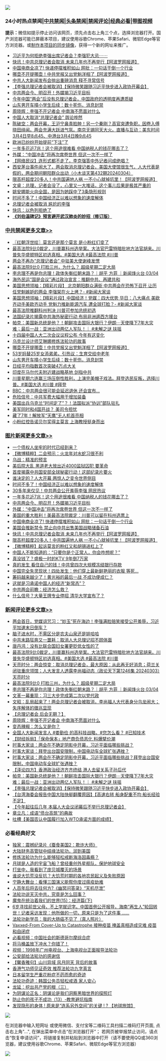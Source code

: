 ![](https://raw.githubusercontent.com/jsvpn/jsproxy/dev/64photo/fqnews-qr.jpg)

<div id="tt">
<h3>24小时热点禁闻|<a href="#%E4%B8%AD%E5%85%B1%E7%A6%81%E9%97%BB%E6%9B%B4%E5%A4%9A%E6%96%87%E7%AB%A0">中共禁闻</a>|<a href="#%E5%9B%BE%E7%89%87%E6%96%B0%E9%97%BB%E6%9B%B4%E5%A4%9A%E6%96%87%E7%AB%A0">头条禁闻</a>|<a href="#%E6%96%B0%E9%97%BB%E8%AF%84%E8%AE%BA%E6%9B%B4%E5%A4%9A%E6%96%87%E7%AB%A0">禁闻评论|<a href="#%E5%BF%85%E7%9C%8B%E7%BB%8F%E5%85%B8%E5%A5%BD%E6%96%87">经典必看</a>|<a href="https://fanb1.xyz/3" target="_blank">带图视频</a></h3>
<div><b>提示：</b>微信如提示停止访问该网页，须先点击右上角三个点，选择浏览器打开。国产浏览器可能已屏蔽本项目，建议使用谷歌Chrome、苹果Safari、微软Edge等官方浏览器。或<a href="%E5%88%B6%E4%BD%9Cgit%E7%A6%81%E9%97%BB%E9%95%9C%E5%83%8F.md">制作本项目的同步镜像</a>，获得一个新的网址来推广。</div>
<ul>

<li><a href="/sohnews/20240304/2008796.md">习近平为何拒绝李强出席记者会？李强犯大忌⋯⋯</a></li>
<li><a href="/topimagenews/20240304/2008671.md">快讯！中共总理记者会取消 未来几年也不再举行【阿波罗网报道】</a></li>
<li><a href="/topimagenews/20240304/2008746.md">中国电商全凉了! 快递停摆堆积如山 网批：一句话干倒一个行业</a></li>
<li><a href="/cbnews/20240304/2008693.md">哪壶不开提哪壶！中共党报又出党魁洋相了【阿波罗网报道】</a></li>
<li><a href="/baitai/20240304/2008743.md">中共人大新闻发布会抛出重磅消息 释不寻常信号</a></li>
<li><a href="/comments/20240304/2008762.md">【李强总理记者会被取消】【保持微笑跟随习近平快步进入政协开幕会】</a></li>
<li><a href="/topimagenews/20240305/2008900.md">中共两会今、明召开！外媒揭习近平目标</a></li>
<li><a href="/headline/20240304/2008708.md">今年中国“两会”后没有总理记者会，中国政府的透明度再遭质疑</a></li>
<li><a href="/cbnews/20240304/2008648.md">山东男开车撞小学生后续：数十死伤，消息封禁</a></li>
<li><a href="/comments/20240305/2008948.md">周晓辉：李强不开记者会 中南海不愿面对什么</a></li>
<li><a href="/ssgc/20240304/2008848.md">中国人大取消“总理记者会” 舆论哗然</a></li>
<li><a href="/sohnews/20240304/2008769.md">陈破空：两会开幕，王沪宁鼻青脸肿！另一个秦刚？高官突遭免职，因卷入傅晓田绯闻。两会充满大跃进气氛。南京无锡同天大火。直播与互动：美东时间3月4日早8点45、中港台3月4日晚9点45</a></li>
<li><a href="/cnnews/20240304/2008733.md">欧洲已纷纷开始提前“下注”了</a></li>
<li><a href="/topimagenews/20240305/2008957.md">一年多花近7兆！这个用途很难看 中国纳税人的钱花哪去了？</a></li>
<li><a href="/topimagenews/20240305/2008878.md">外媒：“中国冲击”将再次席卷世界 但这一次不一样了</a></li>
<li><a href="/baitai/20240304/2008779.md">【网络民议】连形式都不走了，李克强答中外记者问成绝唱？</a></li>
<li><a href="/sohnews/20240304/2008822.md">西安茅台事件闹大了，两会取消总理记者会，美国大使馆很生气，人大代表是假的，两会期间朝阳群众出动（小木谈天第432期20240304）</a></li>
<li><a href="/topimagenews/20240304/2008656.md">限高杆超度20多人！中共国遍地人祸 一不小心就掉坑里！【阿波罗网报道】</a></li>
<li><a href="/sohnews/20240304/2008732.md">文睿：总理，记者会没了，心里又一大堆话，这个事儿后果是极其严重的</a></li>
<li><a href="/yule/20240304/2008720.md">姚安娜能火向全国，是因为她踩中了3条隐形规则</a></li>
<li><a href="/topimagenews/20240305/2008983.md">时间不多了！中国经济正以难以想象的速度解体</a></li>
<li><a href="/headline/20240305/2008956.md">总理记者会被取消 尴尬的李强</a></li>
<li><a href="/worldnews/20240304/2008641.md">快讯：以色列拒绝了</a></li>
<li><b><a href="/comments/20200207/1272816.md" target="_blank">《刘伯温碑记》预言避开武汉肺炎的妙招（修订版）</a></b></li>
</ul>
</div>

<div class="catlist">
<h3><a href="/cbnews/" target="_blank">中共禁闻</a><span><a href="/cbnews/" target="_blank" rel="nofollow">更多文章>></a></span></h3>
<ul>
<li><a href="/cbnews/20240305/2009100.md" target="_blank">〖红朝浮世绘〗莫言还是那个莫言 是小粉红们变了</a></li>
<li><a href="/comments/20240305/2009055.md" target="_blank">最高法院9比0裁定，川普赢科州选举案。大法官巴雷特暗批地方法官胡来。川普失华盛顿特区初选真相。#美国大选 #最高法院 #川普</a></li>
<li><a href="/cbnews/20240305/2009031.md" target="_blank">两会不再办“总理记者会” 中驻美大使谢峰发愣</a></li>
<li><a href="/comments/20240305/2009021.md" target="_blank">最高法院9比0 打脸三州，为什么？ 超级星期二定大局</a></li>
<li><a href="/comments/20240305/2008998.md" target="_blank">李总理不再是你总理！政体失衡红朝末路？｜胡平 方菲 ｜新闻烽火台 03/04</a></li>
<li><a href="/cbnews/20240305/2008963.md" target="_blank">海外民运“国是会议”通过政治宣言：推翻中共、再建共和</a></li>
<li><a href="/cbnews/20240305/2008943.md" target="_blank">美国思想领袖：【精彩片段】 北京朝阳群众满街 中共两会在恐怖下召开 让历任党魁嫉妒的两会 李强架在火上烤？- #新闻大家谈</a></li>
<li><a href="/cbnews/20240305/2008942.md" target="_blank">美国思想领袖：【精彩片段】中国经济！党媒：四大优势 华日：八大痛点 美欧齐动手美欧齐动手 党魁力推新能源汽车 遭全球打脸？- #新闻大家谈</a></li>
<li><a href="/cbnews/20240305/2008881.md" target="_blank">最高法院推翻科州判决 川普可参加总统初选</a></li>
<li><a href="/cbnews/20240305/2008862.md" target="_blank">法国纪录片揭露中共海外秘密行动 布局非洲遏西方援台</a></li>
<li><a href="/comments/20240304/2008774.md" target="_blank">帕克：美国新总统是他？！朝鲜攻击国际大银行？伊朗⋯天使降下7年大灾难；最后一战：亚洲出动两亿人军队！｜ #未解之谜 扶摇</a></li>
<li><a href="/cbnews/20240304/2008749.md" target="_blank">十四届中国人大二次会议议程公布 今年有这变化</a></li>
<li><a href="/cbnews/20240304/2008725.md" target="_blank">乌克兰设计师艾琳娜修炼法轮功的故事</a></li>
<li><a href="/cbnews/20240304/2008693.md" target="_blank">哪壶不开提哪壶！中共党报又出党魁洋相了【阿波罗网报道】</a></li>
<li><a href="/cbnews/20240304/2008649.md" target="_blank">53岁妈替25岁女添弟弟，引热议：生育交给中老年</a></li>
<li><a href="/cbnews/20240304/2008648.md" target="_blank">山东男开车撞小学生后续：数十死伤，消息封禁</a></li>
<li><a href="/cbnews/20240304/2008638.md" target="_blank">日经平均指数首次突破4万点大关</a></li>
<li><a href="/cbnews/20240304/2008633.md" target="_blank">印度在马尔代夫附近建战略基地 剑指中共</a></li>
<li><a href="/comments/20240304/2008540.md" target="_blank">川普星期六连赢三场压倒性胜利，上演完美帽子戏法。拜登选民反叛，选择川普。#美国大选 #川普 #拜登</a></li>
<li><a href="/cbnews/20240303/2008429.md" target="_blank">BBC：中共两会很可能会延迟退休 还会宣布…</a></li>
<li><a href="/cbnews/20240303/2008428.md" target="_blank">危险信号：中共军费大幅用于增加装备</a></li>
<li><a href="/cbnews/20240303/2008400.md" target="_blank">美国出兵乌克兰“时间定了”？！法国拟派“协训”部队驻扎</a></li>
<li><a href="/cbnews/20240303/2008346.md" target="_blank">美军同时和4国开战？ 美司令担忧</a></li>
<li><a href="/cbnews/20240303/2008330.md" target="_blank">藏了7年！解放军“天鹰”无人机首亮相</a></li>
<li><a href="/cbnews/20240303/2008329.md" target="_blank">小粉红控告诺贝尔奖得主莫言 上海教授挺身而出</a></li>

</ul>
</div>
<div class="catlist">
<h3><a href="/topimagenews/" target="_blank">图片新闻</a><span><a href="/topimagenews/" target="_blank" rel="nofollow">更多文章>></a></span></h3>
<ul>
<li><a href="/topimagenews/20240305/2009079.md" target="_blank">一个债权人坐牢的时代已经到来？</a></li>
<li><a href="/topimagenews/20240305/2009060.md" target="_blank">【微博精粹】二会预示：火龙年对水蛇习很不利</a></li>
<li><a href="/topimagenews/20240305/2009007.md" target="_blank">乌战：精准的预言</a></li>
<li><a href="/topimagenews/20240305/2009001.md" target="_blank">美后院大乱 黑道老大放出近4000监狱囚犯 要革命</a></li>
<li><a href="/topimagenews/20240305/2009000.md" target="_blank">首度揭露中共国安部全球秘密行动！这部纪录片要火</a></li>
<li><a href="/topimagenews/20240305/2008999.md" target="_blank">谁决定的？人大开幕 两惊人之变令世界侧目</a></li>
<li><a href="/topimagenews/20240305/2008983.md" target="_blank">时间不多了！中国经济正以难以想象的速度解体</a></li>
<li><a href="/topimagenews/20240305/2008982.md" target="_blank">30多年来仅见！中共两会公开羞辱李强 网民热议</a></li>
<li><a href="/topimagenews/20240305/2008957.md" target="_blank">一年多花近7兆！这个用途很难看 中国纳税人的钱花哪去了？</a></li>
<li><a href="/topimagenews/20240305/2008900.md" target="_blank">中共两会今、明召开！外媒揭习近平目标</a></li>
<li><a href="/topimagenews/20240305/2008878.md" target="_blank">外媒：“中国冲击”将再次席卷世界 但这一次不一样了</a></li>
<li><a href="/topimagenews/20240305/2008861.md" target="_blank">美国的重大胜利！美最高法院裁定：川普可以留在科州选票上</a></li>
<li><a href="/topimagenews/20240304/2008746.md" target="_blank">中国电商全凉了! 快递停摆堆积如山 网批：一句话干倒一个行业</a></li>
<li><a href="/topimagenews/20240304/2008740.md" target="_blank">美国会推新禁令 禁止向中共出售美国战略储备石油</a></li>
<li><a href="/topimagenews/20240304/2008671.md" target="_blank">快讯！中共总理记者会取消 未来几年也不再举行【阿波罗网报道】</a></li>
<li><a href="/topimagenews/20240304/2008656.md" target="_blank">限高杆超度20多人！中共国遍地人祸 一不小心就掉坑里！【阿波罗网报道】</a></li>
<li><a href="/topimagenews/20240304/2008618.md" target="_blank">【微博精粹】起诉莫言的粉红又和胡锡进杠上了</a></li>
<li><a href="/topimagenews/20240304/2008566.md" target="_blank">中国人不能知道的：“只要你是个正常人，你会咋想呢？”</a></li>
<li><a href="/topimagenews/20240304/2008557.md" target="_blank">真没钱了？盛极一时的KTV 9年倒7万家</a></li>
<li><a href="/topimagenews/20240304/2008550.md" target="_blank">真的发生 看住自己的钱！中共曾四次大规模冻结银行存款</a></li>
<li><a href="/topimagenews/20240304/2008543.md" target="_blank">中国完全失灵现状！四处发生：他们穿上最新鲜艳丽的衣服 等死…</a></li>
<li><a href="/topimagenews/20240304/2008535.md" target="_blank">筹码越来越少了！黄光裕的最后一战 不成功便成仁？</a></li>
<li><a href="/topimagenews/20240304/2008534.md" target="_blank">这就是习承诺中国人的经济“新常态”？</a></li>
<li><a href="/topimagenews/20240304/2008533.md" target="_blank">中共两会前瞻：经济怎么救？</a></li>
<li><a href="/topimagenews/20240304/2008521.md" target="_blank">什么信号？大量王牌专业停招 清华大学宣布了？</a></li>

</ul>
</div>
<div class="catlist">
<h3><a href="/comments/" target="_blank">新闻评论</a><span><a href="/comments/" target="_blank" rel="nofollow">更多文章>></a></span></h3>
<ul>
<li><a href="/comments/20240305/2009097.md" target="_blank">两会首日，党媒诅咒习：“妙玉”死在海边！李强满脸赔笑接受公开羞辱，习近平加速末日倒车？</a></li>
<li><a href="/comments/20240305/2009067.md" target="_blank">脑子进水时，不需区分是农夫山泉还是娃哈哈</a></li>
<li><a href="/comments/20240305/2009066.md" target="_blank">中共末路狂奔又一噩耗：取消人大总理记招不顾体面</a></li>
<li><a href="/comments/20240305/2009065.md" target="_blank">唐丹鸿：没有比联合国妇女署更贬低女性的了</a></li>
<li><a href="/comments/20240305/2009055.md" target="_blank">最高法院9比0裁定，川普赢科州选举案。大法官巴雷特暗批地方法官胡来。川普失华盛顿特区初选真相。#美国大选 #最高法院 #川普</a></li>
<li><a href="/comments/20240305/2009030.md" target="_blank">天亮时分：两会惊变：取消总理记者会，最大原因：从此再无好消息；荷兰关闭驻重庆领馆；人大发言人透露李尚福动态（政论天下第1246集 20240303）天亮时分</a></li>
<li><a href="/comments/20240305/2009021.md" target="_blank">最高法院9比0 打脸三州，为什么？ 超级星期二定大局</a></li>
<li><a href="/comments/20240305/2008998.md" target="_blank">李总理不再是你总理！政体失衡红朝末路？｜胡平 方菲 ｜新闻烽火台 03/04</a></li>
<li><a href="/comments/20240305/2008985.md" target="_blank">文革一幕重现：习三大步完成第二次以党代政</a></li>
<li><a href="/comments/20240305/2008981.md" target="_blank">文昭：乱局起来了！两会总理记者会被取消，李尚福人大代表身分乌龙闹大；失序解体的徵兆显现</a></li>
<li><a href="/comments/20240305/2008979.md" target="_blank">【总理记者会 后会无期？】</a></li>
<li><a href="/comments/20240305/2008948.md" target="_blank">周晓辉：李强不开记者会 中南海不愿面对什么</a></li>
<li><a href="/comments/20240305/2008946.md" target="_blank">变态辣椒：怎么又是你？</a></li>
<li><a href="/comments/20240305/2008933.md" target="_blank">全国人大新闻发言人 #娄勤俭 的高科技战略，#您怎么看？ #已知技术</a></li>
<li><a href="/comments/20240305/2008884.md" target="_blank">【财经拆局】「保命保本」地产商负债恶化 料爆擘价潮</a></li>
<li><a href="/comments/20240304/2008851.md" target="_blank">时事大家谈：两会在不确定阴影中开幕，习近平面临哪些挑战？</a></li>
<li><a href="/comments/20240304/2008832.md" target="_blank">时事大家谈：拜登出台国安限制，中国电动车全球扩张遇挫？</a></li>
<li><a href="/comments/20240304/2008823.md" target="_blank">时事大家谈：两会在不确定阴影中开幕，习近平面临哪些挑战？拜登出台国安限制，中国电动车全球扩张遇挫？</a></li>
<li><a href="/comments/20240304/2008794.md" target="_blank">【泽论四方】香港政治经济齐齐终结 港人去留关系子孙后代</a></li>
<li><a href="/comments/20240304/2008774.md" target="_blank">帕克：美国新总统是他？！朝鲜攻击国际大银行？伊朗⋯天使降下7年大灾难；最后一战：亚洲出动两亿人军队！｜ #未解之谜 扶摇</a></li>
<li><a href="/comments/20240304/2008762.md" target="_blank">【李强总理记者会被取消】【保持微笑跟随习近平快步进入政协开幕会】</a></li>
<li><a href="/comments/20240304/2008745.md" target="_blank">【台湾海委会报告中国大陆快艇翻覆原因】【高速右转 船身配重不均 船长经验不足】</a></li>
<li><a href="/comments/20240304/2008670.md" target="_blank">【今年起往后几年 本届人大会议闭幕后不举行总理记者会】</a></li>
<li><a href="/comments/20240304/2008610.md" target="_blank">章立凡：成语“债台高筑”的典故</a></li>
<li><a href="/comments/20240304/2008609.md" target="_blank">吐槽【美国否认中国履行加入WTO承诺方面的成绩】</a></li>

</ul>
</div>

<div class="catlist">
<h3>必看经典好文</h3>
<ul>
<li><a href="/taiwannews/20210119/1470761.md" target="_blank">独家：震撼纪录片《蚕食美国2：欺诈大师》</a></li>
<li><a href="/cbnews/20220713/1757692.md" target="_blank">大陆财务高管狱中结缘法轮功，润到美国</a></li>
<li><a href="/cbnews/20220601/1740227.md" target="_blank">修炼法轮功为什么能够轻松戒断海洛因毒瘾？</a></li>
<li><a href="/comments/20200712/1359456.md" target="_blank">月球是人造的宇宙飞船？曾经重创外星舰队，保护地球安全</a></li>
<li><a href="/comments/20201015/1414242.md" target="_blank">打坐中，我看到了庞贝城覆灭的场景</a></li>
<li><a href="/bannedvideo/20220120/1681818.md" target="_blank">谁说大饥荒没反抗？大饥荒时期的各地农民起义及失败原因</a></li>
<li><a href="/comments/20200527/1273654.md" target="_blank">宁静大舞台：看懂三国演义能帮你度过瘟疫劫难</a></li>
<li><a href="/comments/20210228/1495257.md" target="_blank">人百年后将去往何方?《幽冥问答录》“天机尽泄”</a></li>
<li><a href="/comments/20210308/1500552.md" target="_blank">法轮功说天灭中共，究竟是怎么回事？</a></li>
<li><a href="/topimagenews/20180610/955499.md" target="_blank">魔鬼在统治着我们的世界(15)：经济篇(下)</a></li>
<li><a href="/comments/20210716/1588420.md" target="_blank">6岁寻找前世父母，不上学就识字。中国首例公开报导，海南“再生人”轮回转世！记者采访发现：他所做的一切，原来只是为了这件事 &#8230;&#8230;</a></li>
<li><a href="/comments/20210905/1619324.md" target="_blank">法轮功新学员：我的大肠癌不见了（真人照片）</a></li>
<li><a href="/comments/20230812/1919435.md" target="_blank">Vaxxed-From Cover-Up to Catastrophe 接种疫苗 掩盖真相造成灾难 疫苗和自闭症</a></li>
<li><a href="/comments/20200806/1375443.md" target="_blank">必看视频：中国社会的斯德哥尔摩综合症</a></li>
<li><a href="/cnnews/20230303/1855390.md" target="_blank">将马桶盖放下冲水？你错了！</a></li>
<li><a href="/topimagenews/20180331/921716.md" target="_blank">视频：1998年广州电视台、上海电视台正面报导法轮功</a></li>
<li><a href="/aomi/history/20210111/1465363.md" target="_blank">公安部给法轮功的感谢信</a></li>
<li><a href="/bannedvideo/20210301/1495768.md" target="_blank">【馨香雅句】山川异域 风月同天 背后的故事</a></li>
<li><a href="/comments/20200517/1330064.md" target="_blank">香港气功师见证奇效 推荐法轮功九字真言</a></li>
<li><a href="/comments/20210324/1511732.md" target="_blank">日本留学生严重花粉症不药而愈的奇迹</a></li>
<li><a href="/comments/20220710/1756469.md" target="_blank">法轮功奇迹：韩国公务员轻松戒酒 家人安心</a></li>
<li><a href="/comments/20200929/1405201.md" target="_blank">龙延：挖出共产党的根（三）</a></li>
<li><a href="/comments/20201031/1423298.md" target="_blank">为阴谋论正名：阴谋论是我们洞察黑暗世界的探照灯</a></li>
<li><a href="/comments/20230930/1940691.md" target="_blank">防止你的孩子不成功（13）-教育避坑指南</a></li>
<li><a href="/bannedvideo/20220611/1744386.md" target="_blank">发现隐形的身体 ! 原来是“连系另外空间”的关键 ! ? 【地球旅馆】</a></li>

</ul>
</div>

![](https://raw.githubusercontent.com/jsvpn/jsproxy/dev/64photo/fqnews-qr.jpg)

在浏览器中输入短网址 或使用微信、支付宝等二维码工具扫描二维码打开页面, 点击右上角"...", 在弹出菜单中点击“在浏览器打开”； 若网页被举报禁止访问，请点击“恢复申请访问”，将链接复制并粘贴到浏览器中打开（请不要使用QQ或360浏览器，建议使用谷歌Chrome、苹果Safari、微软Edge等官方浏览器）

![](https://raw.githubusercontent.com/jsvpn/jsproxy/dev/64photo/wx.jpg)